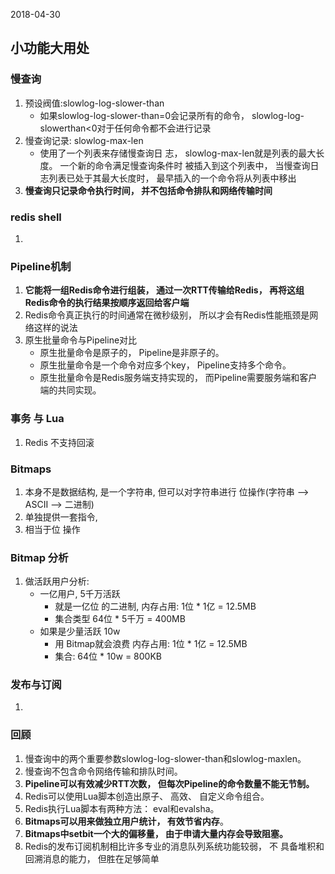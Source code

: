 2018-04-30

## 小功能大用处

### 慢查询
1. 预设阀值:slowlog-log-slower-than
    - 如果slowlog-log-slower-than=0会记录所有的命令， slowlog-log-slowerthan<0对于任何命令都不会进行记录
2. 慢查询记录: slowlog-max-len
    - 使用了一个列表来存储慢查询日 志， slowlog-max-len就是列表的最大长度。 一个新的命令满足慢查询条件时
      被插入到这个列表中， 当慢查询日志列表已处于其最大长度时， 最早插入的一个命令将从列表中移出
3. **慢查询只记录命令执行时间， 并不包括命令排队和网络传输时间**

### redis shell
1.

### Pipeline机制
1. **它能将一组Redis命令进行组装， 通过一次RTT传输给Redis， 再将这组Redis命令的执行结果按顺序返回给客户端**
2. Redis命令真正执行的时间通常在微秒级别， 所以才会有Redis性能瓶颈是网络这样的说法
3. 原生批量命令与Pipeline对比
    - 原生批量命令是原子的， Pipeline是非原子的。
    - 原生批量命令是一个命令对应多个key， Pipeline支持多个命令。
    - 原生批量命令是Redis服务端支持实现的， 而Pipeline需要服务端和客户
      端的共同实现。
      
### 事务 与 Lua
1. Redis 不支持回滚      
      
      
### Bitmaps
1. 本身不是数据结构, 是一个字符串, 但可以对字符串进行 位操作(字符串 --> ASCII --> 二进制)      
2. 单独提供一套指令, 
3. 相当于位 操作

### Bitmap 分析
1. 做活跃用户分析:
    - 一亿用户, 5千万活跃
        - 就是一亿位 的二进制, 内存占用: 1位 * 1亿 = 12.5MB
        - 集合类型 64位 * 5千万 = 400MB
    - 如果是少量活跃 10w
        - 用 Bitmap就会浪费 内存占用: 1位 * 1亿 = 12.5MB
        - 集合: 64位 * 10w = 800KB
      
### 发布与订阅
1. 

### 回顾
1. 慢查询中的两个重要参数slowlog-log-slower-than和slowlog-maxlen。
2. 慢查询不包含命令网络传输和排队时间。
4. **Pipeline可以有效减少RTT次数， 但每次Pipeline的命令数量不能无节制。**
5. Redis可以使用Lua脚本创造出原子、 高效、 自定义命令组合。
6. Redis执行Lua脚本有两种方法： eval和evalsha。
7. **Bitmaps可以用来做独立用户统计， 有效节省内存**。
8. **Bitmaps中setbit一个大的偏移量， 由于申请大量内存会导致阻塞。**
9. Redis的发布订阅机制相比许多专业的消息队列系统功能较弱， 不
   具备堆积和回溯消息的能力， 但胜在足够简单      